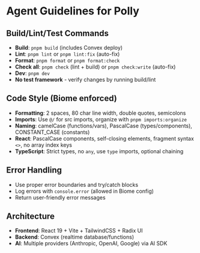 # Agent Guidelines for Polly

## Build/Lint/Test Commands
- **Build**: `pnpm build` (includes Convex deploy)
- **Lint**: `pnpm lint` or `pnpm lint:fix` (auto-fix)
- **Format**: `pnpm format` or `pnpm format:check`
- **Check all**: `pnpm check` (lint + build) or `pnpm check:write` (auto-fix)
- **Dev**: `pnpm dev`
- **No test framework** - verify changes by running build/lint

## Code Style (Biome enforced)
- **Formatting**: 2 spaces, 80 char line width, double quotes, semicolons
- **Imports**: Use `@/` for src imports, organize with `pnpm imports:organize`
- **Naming**: camelCase (functions/vars), PascalCase (types/components), CONSTANT_CASE (constants)
- **React**: PascalCase components, self-closing elements, fragment syntax `<>`, no array index keys
- **TypeScript**: Strict types, no `any`, use `type` imports, optional chaining

## Error Handling
- Use proper error boundaries and try/catch blocks
- Log errors with `console.error` (allowed in Biome config)
- Return user-friendly error messages

## Architecture
- **Frontend**: React 19 + Vite + TailwindCSS + Radix UI
- **Backend**: Convex (realtime database/functions)
- **AI**: Multiple providers (Anthropic, OpenAI, Google) via AI SDK